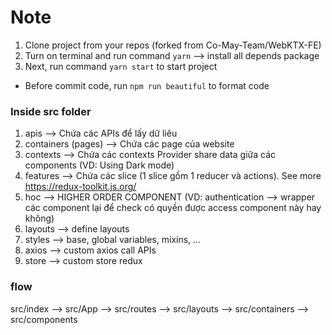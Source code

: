 # Note

1. Clone project from your repos (forked from Co-May-Team/WebKTX-FE)
2. Turn on terminal and run command `yarn` --> install all depends package
3. Next, run command `yarn start` to start project

-   Before commit code, run `npm run beautiful` to format code

### Inside src folder

1. apis --> Chứa các APIs để lấy dữ liêu
2. containers (pages) --> Chứa các page của website
3. contexts --> Chứa các contexts Provider share data giữa các components (VD: Using Dark mode)
4. features --> Chứa các slice (1 slice gồm 1 reducer và actions). See more <https://redux-toolkit.js.org/>
5. hoc --> HIGHER ORDER COMPONENT (VD: authentication --> wrapper các component lại để check có quyền được access component này hay không)
6. layouts --> define layouts
7. styles --> base, global variables, mixins, ...
8. axios --> custom axios call APIs
9. store --> custom store redux

### flow

src/index --> src/App --> src/routes --> src/layouts --> src/containers --> src/components

